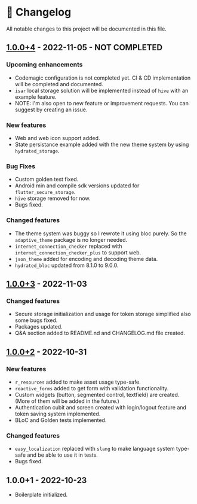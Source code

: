 # :newspaper: Changelog

All notable changes to this project will be documented in this file.

## [1.0.0+4](https://github.com/fikretsengul/flutter_advanced_boilerplate/compare/XXXXXXX..aa4432a) - 2022-11-05 - NOT COMPLETED

### Upcoming enhancements

- Codemagic configuration is not completed yet. CI & CD implementation will be completed and documented.
- `isar` local storage solution will be implemented instead of `hive` with an example feature.
- NOTE: I'm also open to new feature or improvement requests. You can suggest by creating an issue.

### New features

- Web and web icon support added.
- State persistance example added with the new theme system by using `hydrated_storage`.

### Bug Fixes

- Custom golden test fixed.
- Android min and compile sdk versions updated for `flutter_secure_storage`.
- `hive` storage removed for now.
- Bugs fixed.

### Changed features

- The theme system was buggy so I rewrote it using bloc purely. So the `adaptive_theme` package is no longer needed.
- `internet_connection_checker` replaced with `internet_connection_checker_plus` to support web.
- `json_theme` added for encoding and decoding theme data.
- `hydrated_bloc` updated from 8.1.0 to 9.0.0.

## [1.0.0+3](https://github.com/fikretsengul/flutter_advanced_boilerplate/compare/b8bb7bf..aa4432a) - 2022-11-03

### Changed features

- Secure storage initialization and usage for token storage simplified also some bugs fixed.
- Packages updated.
- Q&A section added to README.nd and CHANGELOG.md file created.

## [1.0.0+2](https://github.com/fikretsengul/flutter_advanced_boilerplate/compare/4e68479..b8bb7bf) - 2022-10-31

### New features

- `r_resources` added to make asset usage type-safe.
- `reactive_forms` added to get form with validation functionality.
- Custom widgets (button, segmented control, textfield) are created. (More of them will be added in the future.)
- Authentication cubit and screen created with login/logout feature and token saving system implemented.
- BLoC and Golden tests implemented.

### Changed features

- `easy_localization` replaced with `slang` to make language system type-safe and be able to use it in tests.
- Bugs fixed.

## 1.0.0+1 - 2022-10-23

- Boilerplate initialized.
